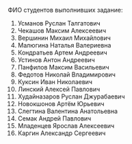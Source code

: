 ФИО студентов выполнивших задание:
1. Усманов Руслан Талгатович 
2. Чекашов Максим Алексеевич
3. Вершинин Михаил Михайлович
4. Малюгина Наталья Валериевна
5. Кондратьев Артем Андреевич
6. Устинов Антон Андреевич
7. Панфилов Максим Васильевич
8. Федотов Николай Владимирович
9. Куксин Иван Николаевич
10. Линский Алексей Павлович
11. Худайназаров Руслан Джурабаевич
12. Новокшонов Артём Юрьевич
13. Слегтина Валентина Анатольевна
14. Семак Андрей Павлович
15. Младенцев Ярослав Алексеевич
16. Каргин Александр Сергеевич
